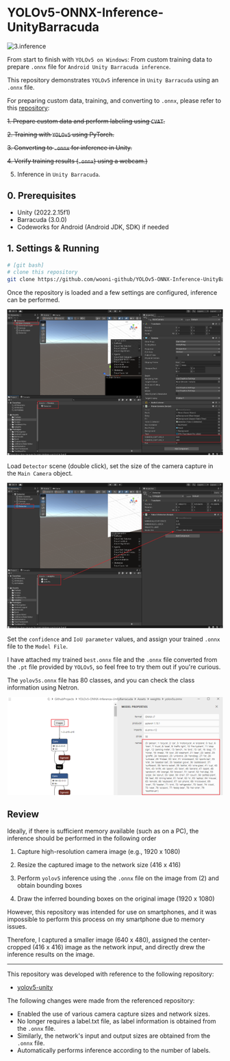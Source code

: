 # YOLOv5-ONNX-Inference-UnityBarracuda

![3.inference](github_assets/0.unity_inference.gif)

From start to finish with `YOLOv5 on Windows`: From custom training data to prepare `.onnx` file for `Android Unity Barracuda inference`.

This repository demonstrates `YOLOv5` inference in `Unity Barracuda` using an `.onnx` file.

For preparing custom data, training, and converting to `.onnx`, please refer to this [repository](https://github.com/wooni-github/YOLOv5-ONNX-Training-for-Unity):

~~1. Prepare custom data and perform labeling using `CVAT`.~~

~~2. Training with `YOLOv5` using PyTorch.~~

~~3. Converting to `.onnx` for inference in Unity.~~

~~4. Verify training results (`.onnx`) using a webcam.)~~

5. Inference in `Unity Barracuda`.


## 0. Prerequisites
- Unity (2022.2.15f1)
- Barracuda (3.0.0)
- Codeworks for Android (Android JDK, SDK) if needed

## 1. Settings & Running
```bash
# [git bash]
# clone this repository
git clone https://github.com/wooni-github/YOLOv5-ONNX-Inference-UnityBarracuda
```

Once the repository is loaded and a few settings are configured, inference can be performed.

![1.scene](github_assets/1.scene.png)

Load `Detector` scene (double click), set the size of the camera capture in the `Main Camera` object.

![2.settings](github_assets/2.settings.png)

Set the `confidence` and `IoU parameter` values, and assign your trained `.onnx` file to the `Model File`.

I have attached my trained `best.onnx` file and the `.onnx` file converted from the `.pt` file provided by `YOLOv5`, so feel free to try them out if you're curious. 

The `yolov5s.onnx` file has 80 classes, and you can check the class information using Netron.

![3.yolov5s](github_assets/3.yolov5s.png)

## Review


Ideally, if there is sufficient memory available (such as on a PC), the inference should be performed in the following order

1. Capture high-resolution camera image (e.g., 1920 x 1080)

2. Resize the captured image to the network size (416 x 416)

3. Perform `yolov5` inference using the `.onnx` file on the image from (2) and obtain bounding boxes

4. Draw the inferred bounding boxes on the original image (1920 x 1080)

However, this repository was intended for use on smartphones, and it was impossible to perform this process on my smartphone due to memory issues. 

Therefore, I captured a smaller image (640 x 480), assigned the center-cropped (416 x 416) image as the network input, and directly drew the inference results on the image.

---

This repository was developed with reference to the following repository:
- [yolov5-unity](https://github.com/egor-ulianov/yolov5-unity)

The following changes were made from the referenced repository:

- Enabled the use of various camera capture sizes and network sizes.
- No longer requires a label.txt file, as label information is obtained from the `.onnx` file.
- Similarly, the network's input and output sizes are obtained from the `.onnx` file.
- Automatically performs inference according to the number of labels.
